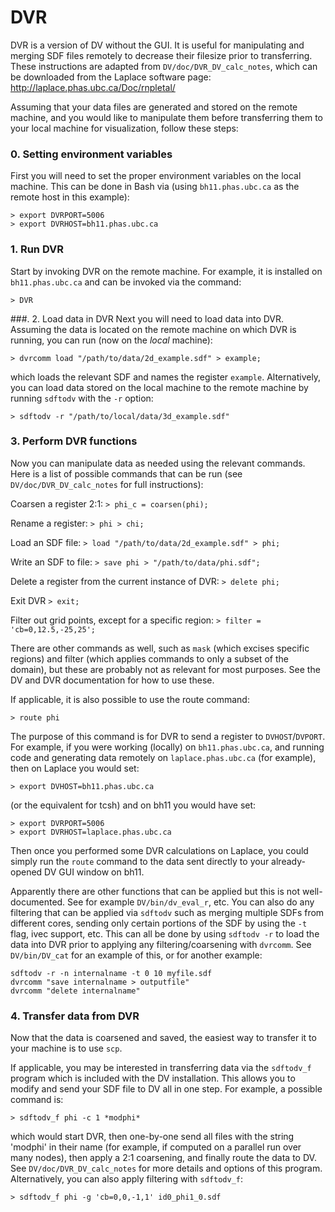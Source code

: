 # DVR

DVR is a version of DV without the GUI. It is useful for manipulating and merging SDF files remotely to decrease their filesize prior to transferring.  These instructions are adapted from `DV/doc/DVR_DV_calc_notes`, which can be downloaded from the Laplace software page: http://laplace.phas.ubc.ca/Doc/rnpletal/

Assuming that your data files are generated and stored on the remote machine, and you would like to manipulate them before transferring them to your local machine for visualization, follow these steps:

### 0. Setting environment variables
First you will need to set the proper environment variables on the local machine. This can be done in Bash via (using `bh11.phas.ubc.ca` as the remote host in this example):
```
> export DVRPORT=5006
> export DVRHOST=bh11.phas.ubc.ca
```

### 1. Run DVR
Start by invoking DVR on the remote machine. For example, it is installed on `bh11.phas.ubc.ca` and can be invoked via the command:
```
> DVR
```

###. 2. Load data in DVR
Next you will need to load data into DVR. Assuming the data is located on the remote machine on which DVR is running, you can run (now on the *local* machine):
```
> dvrcomm load "/path/to/data/2d_example.sdf" > example;
```
which loads the relevant SDF and names the register `example`. Alternatively, you can load data stored on the local machine to the remote machine by running `sdftodv` with the `-r` option:
```
> sdftodv -r "/path/to/local/data/3d_example.sdf"
```

### 3. Perform DVR functions
Now you can manipulate data as needed using the relevant commands. Here is a list of possible commands that can be run (see `DV/doc/DVR_DV_calc_notes` for full instructions):

Coarsen a register 2:1:
`> phi_c = coarsen(phi);`

Rename a register:
`> phi > chi;`

Load an SDF file:
`> load "/path/to/data/2d_example.sdf" > phi;`

Write an SDF to file:
`> save phi > "/path/to/data/phi.sdf";`

Delete a register from the current instance of DVR:
`> delete phi;`

Exit DVR
`> exit;`

Filter out grid points, except for a specific region:
`> filter = 'cb=0,12.5,-25,25';`

There are other commands as well, such as `mask` (which excises specific regions) and filter (which applies commands to only a subset of the domain), but these are probably not as relevant for most purposes. See the DV and DVR documentation for how to use these.

If applicable, it is also possible to use the route command:
```
> route phi
```

The purpose of this command is for DVR to send a register to `DVHOST`/`DVPORT`. For example, if you were working (locally) on `bh11.phas.ubc.ca`, and running code and generating data remotely on `laplace.phas.ubc.ca` (for example), then on Laplace you would set:
```
> export DVHOST=bh11.phas.ubc.ca
```

(or the equivalent for tcsh) and on bh11 you would have set:
```
> export DVRPORT=5006
> export DVRHOST=laplace.phas.ubc.ca
```

Then once you performed some DVR calculations on Laplace, you could simply run the `route` command to the data sent directly to your already-opened DV GUI window on bh11.

Apparently there are other functions that can be applied but this is not well-documented. See for example `DV/bin/dv_eval_r`, etc. You can also do any filtering that can be applied via `sdftodv` such as merging multiple SDFs from different cores, sending only certain portions of the SDF by using the `-t` flag, ivec support, etc. This can all be done by using `sdftodv -r` to load the data into DVR prior to applying any filtering/coarsening with `dvrcomm`. See `DV/bin/DV_cat` for an example of this, or for another example:
```
sdftodv -r -n internalname -t 0 10 myfile.sdf
dvrcomm "save internalname > outputfile"
dvrcomm "delete internalname"
```

### 4. Transfer data from DVR
Now that the data is coarsened and saved, the easiest way to transfer it to your machine is to use `scp`.

If applicable, you may be interested in transferring data via the `sdftodv_f` program which is included with the DV installation. This allows you to modify and send your SDF file to DV all in one step. For example, a possible command
is:
```
> sdftodv_f phi -c 1 *modphi*
```

which would start DVR, then one-by-one send all files with the string 'modphi' in their name (for example, if computed on a parallel run over many nodes), then apply a 2:1 coarsening, and finally route the data to DV. See `DV/doc/DVR_DV_calc_notes` for more details and options of this program. Alternatively, you can also apply filtering with `sdftodv_f`:

```
> sdftodv_f phi -g 'cb=0,0,-1,1' id0_phi1_0.sdf
```
